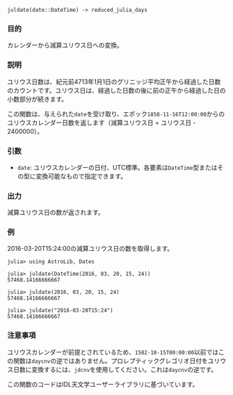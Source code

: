 ```
juldate(date::DateTime) -> reduced_julia_days
```

### 目的

カレンダーから減算ユリウス日への変換。

### 説明

ユリウス日数は、紀元前4713年1月1日のグリニッジ平均正午から経過した日数のカウントです。ユリウス日は、経過した日数の後に前の正午から経過した日の小数部分が続きます。

この関数は、与えられた`date`を受け取り、エポック`1858-11-16T12:00:00`からのユリウスカレンダー日数を返します（減算ユリウス日 = ユリウス日 - 2400000）。

### 引数

  * `date`: ユリウスカレンダーの日付、UTC標準。各要素は`DateTime`型またはその型に変換可能なもので指定できます。

### 出力

減算ユリウス日の数が返されます。

### 例

2016-03-20T15:24:00の減算ユリウス日の数を取得します。

```jldoctest
julia> using AstroLib, Dates

julia> juldate(DateTime(2016, 03, 20, 15, 24))
57468.14166666667

julia> juldate(2016, 03, 20, 15, 24)
57468.14166666667

julia> juldate("2016-03-20T15:24")
57468.14166666667
```

### 注意事項

ユリウスカレンダーが前提とされているため、`1582-10-15T00:00:00`以前ではこの関数は`daycnv`の逆ではありません。プロレプティックグレゴリオ日付をユリウス日数に変換するには、`jdcnv`を使用してください。これは`daycnv`の逆です。

この関数のコードはIDL天文学ユーザーライブラリに基づいています。
